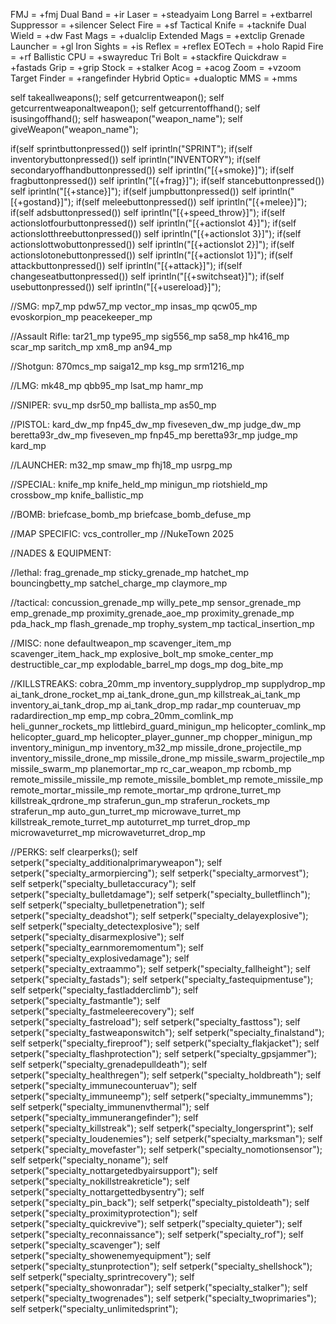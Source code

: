 FMJ = +fmj
Dual Band = +ir
Laser = +steadyaim
Long Barrel = +extbarrel
Suppressor = +silencer
Select Fire = +sf
Tactical Knife = +tacknife
Dual Wield = +dw
Fast Mags = +dualclip
Extended Mags = +extclip
Grenade Launcher = +gl
Iron Sights = +is
Reflex = +reflex
EOTech = +holo
Rapid Fire = +rf
Ballistic CPU = +swayreduc
Tri Bolt = +stackfire
Quickdraw = +fastads
Grip = +grip
Stock = +stalker
Acog = +acog
Zoom = +vzoom
Target Finder = +rangefinder
Hybrid Optic=  +dualoptic
MMS = +mms

self takeallweapons();
self getcurrentweapon();
self getcurrentweaponaltweapon();
self getcurrentoffhand();
self isusingoffhand();
self hasweapon("weapon_name");
self giveWeapon("weapon_name");

if(self sprintbuttonpressed()) self iprintln("SPRINT");
if(self inventorybuttonpressed()) self iprintln("INVENTORY");
if(self secondaryoffhandbuttonpressed()) self iprintln("[{+smoke}]");
if(self fragbuttonpressed()) self iprintln("[{+frag}]");
if(self stancebuttonpressed()) self iprintln("[{+stance}]");
if(self jumpbuttonpressed()) self iprintln("[{+gostand}]");
if(self meleebuttonpressed()) self iprintln("[{+melee}]");
if(self adsbuttonpressed()) self iprintln("[{+speed_throw}]");
if(self actionslotfourbuttonpressed()) self iprintln("[{+actionslot 4}]");
if(self actionslotthreebuttonpressed()) self iprintln("[{+actionslot 3}]");
if(self actionslottwobuttonpressed()) self iprintln("[{+actionslot 2}]");
if(self actionslotonebuttonpressed()) self iprintln("[{+actionslot 1}]");
if(self attackbuttonpressed()) self iprintln("[{+attack}]");
if(self changeseatbuttonpressed()) self iprintln("[{+switchseat}]");
if(self usebuttonpressed()) self iprintln("[{+usereload}]");

//SMG:
mp7_mp
pdw57_mp
vector_mp
insas_mp
qcw05_mp
evoskorpion_mp
peacekeeper_mp

//Assault Rifle:
tar21_mp
type95_mp
sig556_mp
sa58_mp
hk416_mp
scar_mp
saritch_mp
xm8_mp
an94_mp

//Shotgun:
870mcs_mp
saiga12_mp
ksg_mp
srm1216_mp

//LMG:
mk48_mp
qbb95_mp
lsat_mp
hamr_mp

//SNIPER:
svu_mp
dsr50_mp
ballista_mp
as50_mp

//PISTOL:
kard_dw_mp
fnp45_dw_mp
fiveseven_dw_mp
judge_dw_mp
beretta93r_dw_mp
fiveseven_mp
fnp45_mp
beretta93r_mp
judge_mp
kard_mp

//LAUNCHER:
m32_mp
smaw_mp
fhj18_mp
usrpg_mp

//SPECIAL:
knife_mp
knife_held_mp
minigun_mp
riotshield_mp
crossbow_mp
knife_ballistic_mp

//BOMB:
briefcase_bomb_mp
briefcase_bomb_defuse_mp

//MAP SPECIFIC:
vcs_controller_mp //NukeTown 2025

//NADES & EQUIPMENT:

//lethal:
frag_grenade_mp
sticky_grenade_mp
hatchet_mp
bouncingbetty_mp
satchel_charge_mp
claymore_mp

//tactical:
concussion_grenade_mp
willy_pete_mp
sensor_grenade_mp
emp_grenade_mp
proximity_grenade_aoe_mp
proximity_grenade_mp
pda_hack_mp
flash_grenade_mp
trophy_system_mp
tactical_insertion_mp

//MISC:
none
defaultweapon_mp
scavenger_item_mp
scavenger_item_hack_mp
explosive_bolt_mp
smoke_center_mp
destructible_car_mp
explodable_barrel_mp
dogs_mp
dog_bite_mp

//KILLSTREAKS:
cobra_20mm_mp
inventory_supplydrop_mp
supplydrop_mp
ai_tank_drone_rocket_mp
ai_tank_drone_gun_mp
killstreak_ai_tank_mp
inventory_ai_tank_drop_mp
ai_tank_drop_mp
radar_mp
counteruav_mp
radardirection_mp
emp_mp
cobra_20mm_comlink_mp
heli_gunner_rockets_mp
littlebird_guard_minigun_mp
helicopter_comlink_mp
helicopter_guard_mp
helicopter_player_gunner_mp
chopper_minigun_mp
inventory_minigun_mp
inventory_m32_mp
missile_drone_projectile_mp
inventory_missile_drone_mp
missile_drone_mp
missile_swarm_projectile_mp
missile_swarm_mp
planemortar_mp
rc_car_weapon_mp
rcbomb_mp
remote_missile_missile_mp
remote_missile_bomblet_mp
remote_missile_mp
remote_mortar_missile_mp
remote_mortar_mp
qrdrone_turret_mp
killstreak_qrdrone_mp
straferun_gun_mp
straferun_rockets_mp
straferun_mp
auto_gun_turret_mp
microwave_turret_mp
killstreak_remote_turret_mp
autoturret_mp
turret_drop_mp
microwaveturret_mp
microwaveturret_drop_mp

//PERKS:
self clearperks();
self setperk("specialty_additionalprimaryweapon");
self setperk("specialty_armorpiercing");
self setperk("specialty_armorvest");
self setperk("specialty_bulletaccuracy");
self setperk("specialty_bulletdamage");
self setperk("specialty_bulletflinch");
self setperk("specialty_bulletpenetration");
self setperk("specialty_deadshot");
self setperk("specialty_delayexplosive");
self setperk("specialty_detectexplosive");
self setperk("specialty_disarmexplosive");
self setperk("specialty_earnmoremomentum");
self setperk("specialty_explosivedamage");
self setperk("specialty_extraammo");
self setperk("specialty_fallheight");
self setperk("specialty_fastads");
self setperk("specialty_fastequipmentuse");
self setperk("specialty_fastladderclimb");
self setperk("specialty_fastmantle");
self setperk("specialty_fastmeleerecovery");
self setperk("specialty_fastreload");
self setperk("specialty_fasttoss");
self setperk("specialty_fastweaponswitch");
self setperk("specialty_finalstand");
self setperk("specialty_fireproof");
self setperk("specialty_flakjacket");
self setperk("specialty_flashprotection");
self setperk("specialty_gpsjammer");
self setperk("specialty_grenadepulldeath");
self setperk("specialty_healthregen");
self setperk("specialty_holdbreath");
self setperk("specialty_immunecounteruav");
self setperk("specialty_immuneemp");
self setperk("specialty_immunemms");
self setperk("specialty_immunenvthermal");
self setperk("specialty_immunerangefinder");
self setperk("specialty_killstreak");
self setperk("specialty_longersprint");
self setperk("specialty_loudenemies");
self setperk("specialty_marksman");
self setperk("specialty_movefaster");
self setperk("specialty_nomotionsensor");
self setperk("specialty_noname");
self setperk("specialty_nottargetedbyairsupport");
self setperk("specialty_nokillstreakreticle");
self setperk("specialty_nottargettedbysentry");
self setperk("specialty_pin_back");
self setperk("specialty_pistoldeath");
self setperk("specialty_proximityprotection");
self setperk("specialty_quickrevive");
self setperk("specialty_quieter");
self setperk("specialty_reconnaissance");
self setperk("specialty_rof");
self setperk("specialty_scavenger");
self setperk("specialty_showenemyequipment");
self setperk("specialty_stunprotection");
self setperk("specialty_shellshock");
self setperk("specialty_sprintrecovery");
self setperk("specialty_showonradar");
self setperk("specialty_stalker");
self setperk("specialty_twogrenades");
self setperk("specialty_twoprimaries");
self setperk("specialty_unlimitedsprint");
